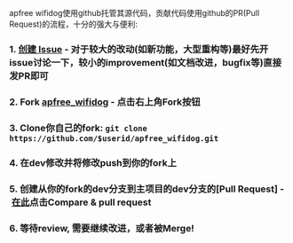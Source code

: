 apfree wifidog使用github托管其源代码，贡献代码使用github的PR(Pull Request)的流程，十分的强大与便利:

### 1. [创建 Issue](https://github.com/liudf0716/apfree_wifidog/issues/new) - 对于较大的改动(如新功能，大型重构等)最好先开issue讨论一下，较小的improvement(如文档改进，bugfix等)直接发PR即可

### 2. Fork [apfree_wifidog](https://github.com/liudf0716/apfree_wifidog) - 点击右上角**Fork**按钮

### 3. Clone你自己的fork: ```git clone https://github.com/$userid/apfree_wifidog.git```

### 4. 在**dev**修改并将修改push到你的fork上

### 5. 创建从你的fork的**dev**分支到主项目的**dev**分支的[Pull Request] -  [在此](https://github.com/liudf0716/apfree_wifidog)点击**Compare & pull request**

### 6. 等待review, 需要继续改进，或者被Merge!
